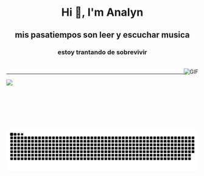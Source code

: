 <h1 align="center">Hi 👋, I'm Analyn</h1>
<h2 align="center">mis pasatiempos son leer y escuchar musica 
<h3 align="center">estoy trantando de sobrevivir</h3>
</br>
<img align="right" alt="GIF" height="160px" src="https://media.giphy.com/media/du3J3cXyzhj75IOgvA/giphy.gif" />


---
<!--horizontal divider(gradiant)-->
<img src="https://user-images.githubusercontent.com/73097560/115834477-dbab4500-a447-11eb-908a-139a6edaec5c.gif">

<!--h1 without bottom border-->
<div id="user-content-toc">
  
</div> 


<!--- snake -->
<div align="center">
  <img  src="https://github.com/1999AZZAR/1999AZZAR/blob/readme/resources/img/grid-snake.svg"
       alt="snake" /></a>
</div>


<!--h2 without bottom border-->








<!---
lyn-ana/lyn-ana is a ✨ special ✨ repository because its `README.md` (this file) appears on your GitHub profile.
You can click the Preview link to take a look at your changes.
--->
